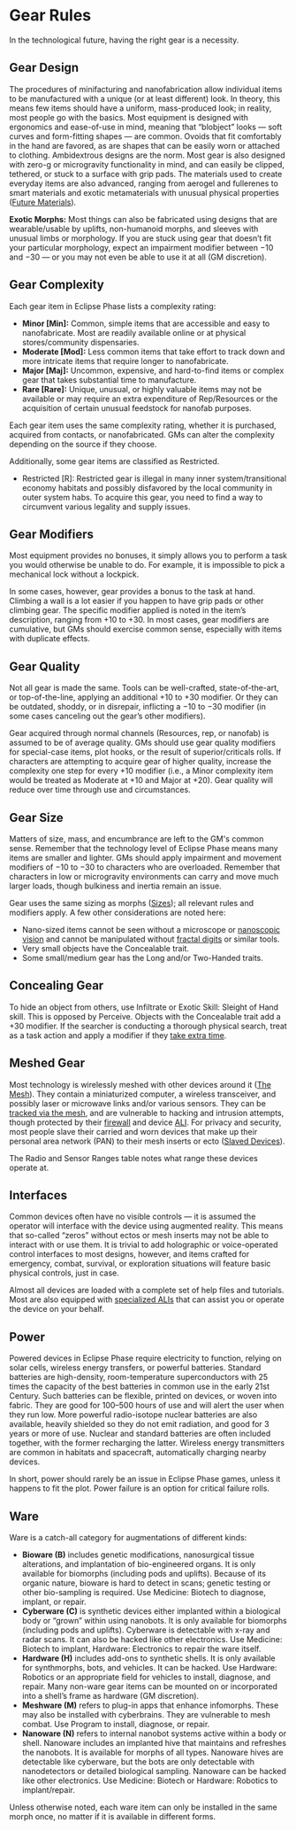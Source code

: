 # Gear Rules

In the technological future, having the right gear is a necessity.

## Gear Design

The procedures of minifacturing and nanofabrication allow individual items to be manufactured with a unique (or at least different) look. In theory, this means few items should have a uniform, mass-produced look; in reality, most people go with the basics. Most equipment is designed with ergonomics and ease-of-use in mind, meaning that “blobject” looks — soft curves and form-fitting shapes — are common. Ovoids that fit comfortably in the hand are favored, as are shapes that can be easily worn or attached to clothing. Ambidextrous designs are the norm. Most gear is also designed with zero-g or microgravity functionality in mind, and can easily be clipped, tethered, or stuck to a surface with grip pads. The materials used to create everyday items are also advanced, ranging from aerogel and fullerenes to smart materials and exotic metamaterials with unusual physical properties ([Future Materials](../12/27-future-materials.md)).

**Exotic Morphs:** Most things can also be fabricated using designs that are wearable/usable by uplifts, non-humanoid morphs, and sleeves with unusual limbs or morphology. If you are stuck using gear that doesn’t fit your particular morphology, expect an impairment modifier between −10 and −30 — or you may not even be able to use it at all (GM discretion).

## Gear Complexity

Each gear item in Eclipse Phase lists a complexity rating:

- **Minor \[Min\]:** Common, simple items that are accessible and easy to nanofabricate. Most are readily available online or at physical stores/community dispensaries.
- **Moderate \[Mod\]:** Less common items that take effort to track down and more intricate items that require longer to nanofabricate.
- **Major \[Maj\]:** Uncommon, expensive, and hard-to-find items or complex gear that takes substantial time to manufacture.
- **Rare \[Rare\]:** Unique, unusual, or highly valuable items may not be available or may require an extra expenditure of Rep/Resources or the acquisition of certain unusual feedstock for nanofab purposes.

Each gear item uses the same complexity rating, whether it is purchased, acquired from contacts, or nanofabricated. GMs can alter the complexity depending on the source if they choose.

Additionally, some gear items are classified as Restricted.

- Restricted \[R\]: Restricted gear is illegal in many inner system/transitional economy habitats and possibly disfavored by the local community in outer system habs. To acquire this gear, you need to find a way to circumvent various legality and supply issues.

## Gear Modifiers

Most equipment provides no bonuses, it simply allows you to perform a task you would otherwise be unable to do. For example, it is impossible to pick a mechanical lock without a lockpick.

In some cases, however, gear provides a bonus to the task at hand. Climbing a wall is a lot easier if you happen to have grip pads or other climbing gear. The specific modifier applied is noted in the item’s description, ranging from +10 to +30. In most cases, gear modifiers are cumulative, but GMs should exercise common sense, especially with items with duplicate effects.

## Gear Quality

Not all gear is made the same. Tools can be well-crafted, state-of-the-art, or top-of-the-line, applying an additional +10 to +30 modifier. Or they can be outdated, shoddy, or in disrepair, inflicting a −10 to −30 modifier (in some cases canceling out the gear’s other modifiers).

Gear acquired through normal channels (Resources, rep, or nanofab) is assumed to be of average quality. GMs should use gear quality modifiers for special-case items, plot hooks, or the result of superior/criticals rolls. If characters are attempting to acquire gear of higher quality, increase the complexity one step for every +10 modifier (i.e., a Minor complexity item would be treated as Moderate at +10 and Major at +20). Gear quality will reduce over time through use and circumstances.

## Gear Size

Matters of size, mass, and encumbrance are left to the GM's common sense. Remember that the technology level of Eclipse Phase means many items are smaller and lighter. GMs should apply impairment and movement modifiers of −10 to −30 to characters who are overloaded. Remember that characters in low or microgravity environments can carry and move much larger loads, though bulkiness and inertia remain an issue.

Gear uses the same sizing as morphs ([Sizes](../12/21-other-action-factors.md#sizes)); all relevant rules and modifiers apply. A few other considerations are noted here:

- Nano-sized items cannot be seen without a microscope or [nanoscopic vision](../16/06-sensory-augmentations.md) and cannot be manipulated without [fractal digits](../16/11-physical-augmentations.md) or similar tools.
- Very small objects have the Concealable trait.
- Some small/medium gear has the Long and/or Two-Handed traits.

## Concealing Gear

To hide an object from others, use Infiltrate or Exotic Skill: Sleight of Hand skill. This is opposed by Perceive. Objects with the Concealable trait add a +30 modifier. If the searcher is conducting a thorough physical search, treat as a task action and apply a modifier if they [take extra time](../03/03-actions-and-time.md#taking-time).

## Meshed Gear

Most technology is wirelessly meshed with other devices around it ([The Mesh](../13/00-the-mesh.md)). They contain a miniaturized computer, a wireless transceiver, and possibly laser or microwave links and/or various sensors. They can be [tracked via the mesh](../13/10-tracking.md#tracing-by-mesh-id), and are vulnerable to hacking and intrusion attempts, though protected by their [firewall](../13/12-countermeasures.md#firewall) and device [ALI](../13/07-ais-and-muses.md). For privacy and security, most people slave their carried and worn devices that make up their personal area network (PAN) to their mesh inserts or ecto ([Slaved Devices](../13/02-mesh-topology.md#slaved-devices)).

The Radio and Sensor Ranges table notes what range these devices operate at.

## Interfaces

Common devices often have no visible controls — it is assumed the operator will interface with the device using augmented reality. This means that so-called “zeros” without ectos or mesh inserts may not be able to interact with or use them. It is trivial to add holographic or voice-operated control interfaces to most designs, however, and items crafted for emergency, combat, survival, or exploration situations will feature basic physical controls, just in case.

Almost all devices are loaded with a complete set of help files and tutorials. Most are also equipped with [specialized ALIs](../13/07-ais-and-muses.md#alis) that can assist you or operate the device on your behalf.

## Power

Powered devices in Eclipse Phase require electricity to function, relying on solar cells, wireless energy transfers, or powerful batteries. Standard batteries are high-density, room-temperature superconductors with 25 times the capacity of the best batteries in common use in the early 21st Century. Such batteries can be flexible, printed on devices, or woven into fabric. They are good for 100–500 hours of use and will alert the user when they run low. More powerful radio-isotope nuclear batteries are also available, heavily shielded so they do not emit radiation, and good for 3 years or more of use. Nuclear and standard batteries are often included together, with the former recharging the latter. Wireless energy transmitters are common in habitats and spacecraft, automatically charging nearby devices.

In short, power should rarely be an issue in Eclipse Phase games, unless it happens to fit the plot. Power failure is an option for critical failure rolls.

## Ware

Ware is a catch-all category for augmentations of different kinds:

- **Bioware (B)** includes genetic modifications, nanosurgical tissue alterations, and implantation of bio-engineered organs. It is only available for biomorphs (including pods and uplifts). Because of its organic nature, bioware is hard to detect in scans; genetic testing or other bio-sampling is required. Use Medicine: Biotech to diagnose, implant, or repair.
- **Cyberware (C)** is synthetic devices either implanted within a biological body or “grown” within using nanobots. It is only available for biomorphs (including pods and uplifts). Cyberware is detectable with x-ray and radar scans. It can also be hacked like other electronics. Use Medicine: Biotech to implant, Hardware: Electronics to repair the ware itself.
- **Hardware (H)** includes add-ons to synthetic shells. It is only available for synthmorphs, bots, and vehicles. It can be hacked. Use Hardware: Robotics or an appropriate field for vehicles to install, diagnose, and repair. Many non-ware gear items can be mounted on or incorporated into a shell’s frame as hardware (GM discretion).
- **Meshware (M)** refers to plug-in apps that enhance infomorphs. These may also be installed with cyberbrains. They are vulnerable to mesh combat. Use Program to install, diagnose, or repair.
- **Nanoware (N)** refers to internal nanobot systems active within a body or shell. Nanoware includes an implanted hive that maintains and refreshes the nanobots. It is available for morphs of all types. Nanoware hives are detectable like cyberware, but the bots are only detectable with nanodetectors or detailed biological sampling. Nanoware can be hacked like other electronics. Use Medicine: Biotech or Hardware: Robotics to implant/repair.

Unless otherwise noted, each ware item can only be installed in the same morph once, no matter if it is available in different forms.
